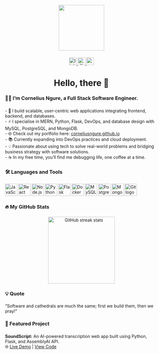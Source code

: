 <div align="center">
  <img height="150" src="https://media.giphy.com/media/M9gbBd9nbDrOTu1Mqx/giphy.gif" />
</div>

###

<div align="center">
  <a href="https://www.linkedin.com/in/corneliusngure/">
    <img src="https://img.shields.io/static/v1?message=LinkedIn&logo=linkedin&label=&color=0077B5&logoColor=white&labelColor=&style=for-the-badge" height="25" alt="linkedin logo" />
  </a>
  <a href="https://x.com/CorneliusNgure">
    <img src="https://img.shields.io/static/v1?message=X&logo=x&label=&color=000000&logoColor=white&labelColor=&style=for-the-badge" height="25" alt="X logo" />
  </a>
  <a href="https://corneliusngure.github.io/">
    <img src="https://img.shields.io/static/v1?message=Portfolio&logo=githubpages&label=&color=222222&logoColor=white&labelColor=&style=for-the-badge" height="25" alt="portfolio logo" />
  </a>
</div>

###

<h1 align="center">Hello, there 👋</h1>

###

<h3 align="left">👨‍💻 I’m Cornelius Ngure, a Full Stack Software Engineer.<br> </h3>

###

<p align="left">
- 🔭 I build scalable, user-centric web applications integrating frontend, backend, and databases.<br>
- ⚡ I specialise in MERN, Python, Flask, DevOps, and database design with MySQL, PostgreSQL, and MongoDB.<br>
- 🌐 Check out my portfolio here: <a href="https://corneliusngure.github.io/">corneliusngure.github.io</a><br>
- 📚 Currently expanding into DevOps practices and cloud deployment.<br>
- 💡 Passionate about using tech to solve real-world problems and bridging business strategy with software solutions.<br>
- ☕ In my free time, you’ll find me debugging life, one coffee at a time.
</p>

###

<h3 align="left">🛠️ Languages and Tools</h3>

###

<div align="left">
  <img src="https://cdn.jsdelivr.net/gh/devicons/devicon/icons/javascript/javascript-original.svg" height="40" alt="JavaScript logo" />
  <img src="https://cdn.jsdelivr.net/gh/devicons/devicon/icons/react/react-original.svg" height="40" alt="React logo" />
  <img src="https://cdn.jsdelivr.net/gh/devicons/devicon/icons/nodejs/nodejs-original.svg" height="40" alt="Node.js logo" />
  <img src="https://cdn.jsdelivr.net/gh/devicons/devicon/icons/python/python-original.svg" height="40" alt="Python logo" />
  <img src="https://cdn.jsdelivr.net/gh/devicons/devicon/icons/flask/flask-original.svg" height="40" alt="Flask logo" />
  <img src="https://cdn.jsdelivr.net/gh/devicons/devicon/icons/docker/docker-original.svg" height="40" alt="Docker logo" />
  <img src="https://cdn.jsdelivr.net/gh/devicons/devicon/icons/mysql/mysql-original.svg" height="40" alt="MySQL logo" />
  <img src="https://cdn.jsdelivr.net/gh/devicons/devicon/icons/postgresql/postgresql-original.svg" height="40" alt="PostgreSQL logo" />
  <img src="https://cdn.jsdelivr.net/gh/devicons/devicon/icons/mongodb/mongodb-original.svg" height="40" alt="MongoDB logo" />
  <img src="https://cdn.jsdelivr.net/gh/devicons/devicon/icons/git/git-original.svg" height="40" alt="Git logo" />
</div>

###

<h3 align="left">🔥 My GitHub Stats</h3>

###

<div align="center">
  <img src="https://streak-stats.demolab.com?user=CorneliusNgure&theme=dark&hide_border=false&border_radius=5" height="220" alt="GitHub streak stats" />
</div>

###

<h3 align="left">💡 Quote</h3>

###

<p align="left">
  “Software and cathedrals are much the same; first we build them, then we pray!”
</p>

###

<h3 align="left">🚀 Featured Project</h3>

###

<p align="left">
  <strong>SoundScript:</strong> An AI-powered transcription web app built using Python, Flask, and AssemblyAI API. <br>
  🌐 <a href="https://soundscript-zxru.onrender.com/" target="_blank">Live Demo</a> | <a href="https://github.com/CorneliusNgure/SoundScript" target="_blank">View Code</a>
</p>
